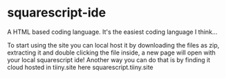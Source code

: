 # squarescript-ide
A HTML based coding language. It's the easiest coding language I think...


To start using the site you can local host it by downloading the files as zip, extracting it and double clicking the file inside, a new page will open with your local squarescript ide!
Another way you can do that is by finding it cloud hosted in tiiny.site here squarescript.tiiny.site 
